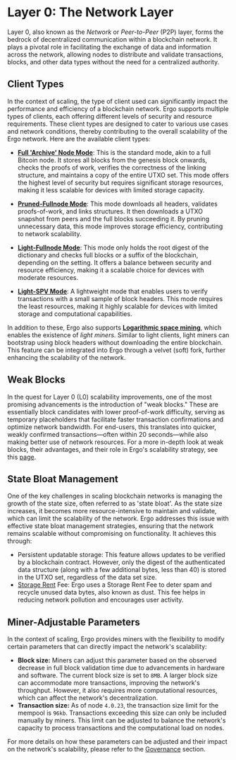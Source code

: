 # Layer 0: The Network Layer

Layer 0, also known as the *Network* or *Peer-to-Peer* (P2P) layer, forms the bedrock of decentralized communication within a blockchain network. It plays a pivotal role in facilitating the exchange of data and information across the network, allowing nodes to distribute and validate transactions, blocks, and other data types without the need for a centralized authority.

## Client Types 

In the context of scaling, the type of client used can significantly impact the performance and efficiency of a blockchain network. Ergo supports multiple types of clients, each offering different levels of security and resource requirements. These client types are designed to cater to various use cases and network conditions, thereby contributing to the overall scalability of the Ergo network. Here are the available client types:

- [**Full 'Archive' Node Mode**](full-node.md): This is the standard mode, akin to a full Bitcoin node. It stores all blocks from the genesis block onwards, checks the proofs of work, verifies the correctness of the linking structure, and maintains a copy of the entire UTXO set. This mode offers the highest level of security but requires significant storage resources, making it less scalable for devices with limited storage capacity.

- [**Pruned-Fullnode Mode**](pruned-full-node.md): This mode downloads all headers, validates proofs-of-work, and links structures. It then downloads a UTXO snapshot from peers and the full blocks succeeding it. By pruning unnecessary data, this mode improves storage efficiency, contributing to network scalability.

- [**Light-Fullnode Mode**](light-full-node.md): This mode only holds the root digest of the dictionary and checks full blocks or a suffix of the blockchain, depending on the setting. It offers a balance between security and resource efficiency, making it a scalable choice for devices with moderate resources.

- [**Light-SPV Mode**](light-spv-node.md): A lightweight mode that enables users to verify transactions with a small sample of block headers. This mode requires the least resources, making it highly scalable for devices with limited storage and computational capabilities.

In addition to these, Ergo also supports **[Logarithmic space mining](logspace.md)**, which enables the existence of *light miners*. Similar to light clients, light miners can bootstrap using block headers without downloading the entire blockchain. This feature can be integrated into Ergo through a velvet (soft) fork, further enhancing the scalability of the network. 

## Weak Blocks

In the quest for Layer 0 (L0) scalability improvements, one of the most promising advancements is the introduction of "weak blocks." These are essentially block candidates with lower proof-of-work difficulty, serving as temporary placeholders that facilitate faster transaction confirmations and optimize network bandwidth. For end-users, this translates into quicker, weakly confirmed transactions—often within 20 seconds—while also making better use of network resources. For a more in-depth look at weak blocks, their advantages, and their role in Ergo's scalability strategy, see this [page](weak-blocks.md).

## State Bloat Management

One of the key challenges in scaling blockchain networks is managing the growth of the state size, often referred to as 'state bloat'. As the state size increases, it becomes more resource-intensive to maintain and validate, which can limit the scalability of the network. Ergo addresses this issue with effective state bloat management strategies, ensuring that the network remains scalable without compromising on functionality. It achieves this through:

- Persistent updatable storage: This feature allows updates to be verified by a blockchain contract. However, only the digest of the authenticated data structure (along with a few additional bytes, less than 40) is stored in the UTXO set, regardless of the data set size.
- [Storage Rent](rent.md) Fee: Ergo uses a Storage Rent Fee to deter spam and recycle unused data bytes, also known as dust. This fee helps in reducing network pollution and encourages user activity.

## Miner-Adjustable Parameters

In the context of scaling, Ergo provides miners with the flexibility to modify certain parameters that can directly impact the network's scalability:

- **Block size:** Miners can adjust this parameter based on the observed decrease in full block validation time due to advancements in hardware and software. The current block size is set to `8MB`. A larger block size can accommodate more transactions, improving the network's throughput. However, it also requires more computational resources, which can affect the network's decentralization.
- **Transaction size:** As of node `4.0.23`, the transaction size limit for the mempool is `96kb`. Transactions exceeding this size can only be included manually by miners. This limit can be adjusted to balance the network's capacity to process transactions and the computational load on nodes.

For more details on how these parameters can be adjusted and their impact on the network's scalability, please refer to the [Governance](governance.md) section.


